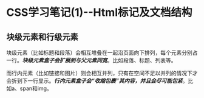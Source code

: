 # CSS学习笔记(1)--Html标记及文档结构 #

## 块级元素和行级元素 ##

块级元素（比如标题和段落）会相互堆叠在一起沿页面向下排列，每个元素分别占一行。***块级元素盒子会扩展到与父元素同宽***。比如段落、标题、列表等。

而行内元素（比如链接和图片）则会相互并列，只有在空间不足以并列的情况下才会折到下一行显示。***行内元素盒子会“收缩包裹”其内容，并且会尽可能包紧***。比如a、span和img。